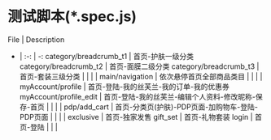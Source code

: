测试脚本(*.spec.js)
================

File | Description
- | :-: | -: 
category/breadcrumb_t1 | 首页-护肤一级分类
category/breadcrumb_t2 | 首页-面膜二级分类
category/breadcrumb_t3 | 首页-套装三级分类
|  |  |  |
main/navigation | 依次悬停首页全部商品类目
|  |  |  |
myAccount/profile | 首页-登陆-我的丝芙兰-我的订单-我的优惠券
myAccount/profile_edit | 首页-登陆-我的丝芙兰-编辑个人资料-修改昵称-保存-首页
|  |  |  |
pdp/add_cart | 首页-分类页(护肤)-PDP页面-加购物车-登陆-PDP页面
|  |  |  |
exclusive | 首页-独家发售
gift_set | 首页-礼物套装
login | 首页-登陆
|  |  |
